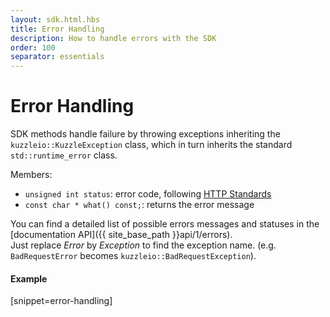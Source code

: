 ```yaml
---
layout: sdk.html.hbs
title: Error Handling
description: How to handle errors with the SDK
order: 100
separator: essentials
---
```


# Error Handling

SDK methods handle failure by throwing exceptions inheriting the `kuzzleio::KuzzleException` class, which in turn inherits the standard `std::runtime_error` class.

Members:
* `unsigned int status`: error code, following [HTTP Standards](https://en.wikipedia.org/wiki/List_of_HTTP_status_codes)
* `const char * what() const;`: returns the error message

You can find a detailed list of possible errors messages and statuses in the [documentation API]({{ site_base_path }}api/1/errors).  
Just replace *Error* by *Exception* to find the exception name. (e.g. `BadRequestError` becomes `kuzzleio::BadRequestException`).

#### Example
[snippet=error-handling]
